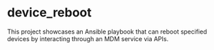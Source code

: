 # device_reboot
This project showcases an Ansible playbook that can reboot specified devices by interacting through an MDM service via APIs.
